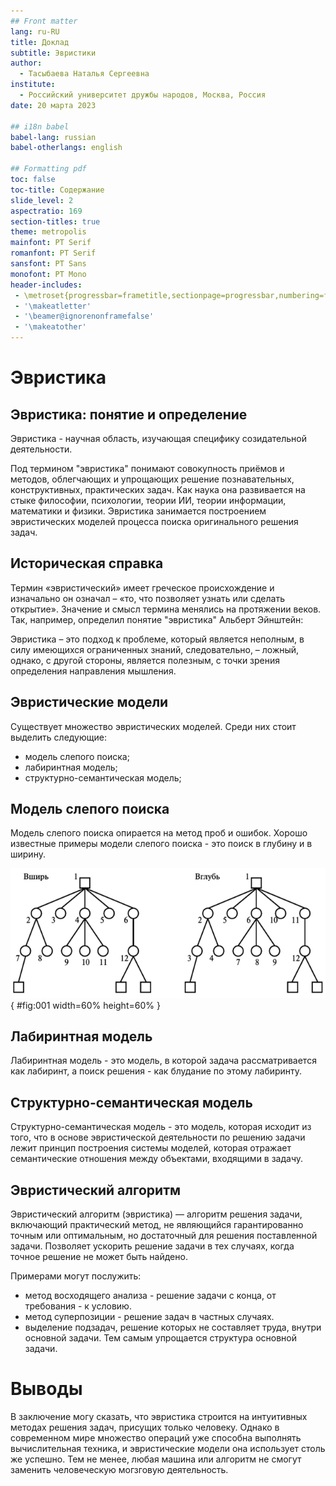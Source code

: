 ```yaml
---
## Front matter
lang: ru-RU
title: Доклад
subtitle: Эвристики
author:
  - Тасыбаева Наталья Сергеевна
institute:
  - Российский университет дружбы народов, Москва, Россия
date: 20 марта 2023

## i18n babel
babel-lang: russian
babel-otherlangs: english

## Formatting pdf
toc: false
toc-title: Содержание
slide_level: 2
aspectratio: 169
section-titles: true
theme: metropolis
mainfont: PT Serif
romanfont: PT Serif
sansfont: PT Sans
monofont: PT Mono
header-includes:
 - \metroset{progressbar=frametitle,sectionpage=progressbar,numbering=fraction}
 - '\makeatletter'
 - '\beamer@ignorenonframefalse'
 - '\makeatother'
---
```


# Эвристика

## Эвристика: понятие и определение

Эвристика - научная область, изучающая специфику созидательной деятельности.

Под термином "эвристика" понимают совокупность приёмов и методов, облегчающих и упрощающих решение познавательных, конструктивных, практических задач. Как наука она развивается на стыке философии, психологии, теории ИИ, теории информации, математики и физики.
Эвристика занимается построением эвристических моделей процесса поиска оригинального решения задач.

## Историческая справка
Термин «эвристический» имеет греческое происхождение и изначально он означал – «то, что позволяет узнать или сделать открытие». 
Значение и смысл термина менялись на протяжении веков. Так, например, определил понятие "эвристика" Альберт Эйнштейн:

Эвристика – это подход к проблеме, который является неполным, в силу имеющихся ограниченных знаний, следовательно, – ложный, однако, с другой стороны, является полезным, с точки зрения определения направления мышления.


## Эвристические модели

Существует множество эвристических моделей. Среди них стоит выделить следующие:
- модель слепого поиска;
- лабиринтная модель;
- структурно-семантическая модель;

## Модель слепого поиска

Модель слепого поиска опирается на метод проб и ошибок. Хорошо известные примеры модели слепого поиска - это поиск в глубину и в ширину.

![Поиск в глубину и в ширину](image/doc1.png){ #fig:001 width=60% height=60% }

## Лабиринтная модель
Лабиринтная модель - это модель, в которой задача рассматривается как лабиринт, а поиск решения - как блудание по этому лабиринту.

## Структурно-семантическая модель
Структурно-семантическая модель - это модель, которая исходит из того, что в основе эвристической деятельности по решению задачи лежит принцип построения системы моделей, которая отражает семантические отношения между объектами, входящими в задачу.

## Эвристический алгоритм

Эвристический алгоритм (эвристика) — алгоритм решения задачи, включающий практический метод, не являющийся гарантированно точным или оптимальным, но достаточный для решения поставленной задачи. Позволяет ускорить решение задачи в тех случаях, когда точное решение не может быть найдено.

Примерами могут послужить:
- метод восходящего анализа - решение задачи с конца, от требования - к условию.
- метод суперпозиции - решение задач в частных случаях.
- выделение подзадач, решение которых не составляет труда, внутри основной задачи. Тем самым упрощается структура основной задачи.

# Выводы 

В заключение могу сказать, что эвристика строится на интуитивных методах решения задач, присущих только человеку. 
Однако в современном мире множество операций уже способна выполнять вычислительная техника, и эвристические модели она использует столь же успешно. Тем не менее, любая машина или алгоритм не смогут заменить человеческую могзговую деятельность.
